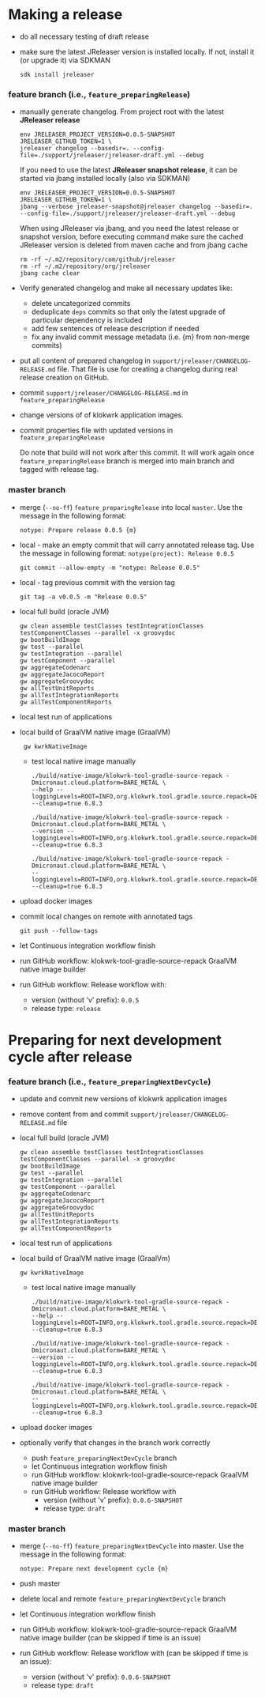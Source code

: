 # Making a release
- do all necessary testing of draft release
- make sure the latest JReleaser version is installed locally. If not, install it (or upgrade it) via SDKMAN

      sdk install jreleaser

### **feature branch** (i.e., `feature_preparingRelease`)
- manually generate changelog. From project root with the latest **JReleaser release**

      env JRELEASER_PROJECT_VERSION=0.0.5-SNAPSHOT JRELEASER_GITHUB_TOKEN=1 \
      jreleaser changelog --basedir=. --config-file=./support/jreleaser/jreleaser-draft.yml --debug

  If you need to use the latest **JReleaser snapshot release**, it can be started via jbang installed locally (also via SDKMAN)

      env JRELEASER_PROJECT_VERSION=0.0.5-SNAPSHOT JRELEASER_GITHUB_TOKEN=1 \
      jbang --verbose jreleaser-snapshot@jreleaser changelog --basedir=. --config-file=./support/jreleaser/jreleaser-draft.yml --debug

  When using JReleaser via jbang, and you need the latest release or snapshot version, before executing command make sure the cached JReleaser version is deleted from maven cache
  and from jbang cache

      rm -rf ~/.m2/repository/com/github/jreleaser
      rm -rf ~/.m2/repository/org/jreleaser
      jbang cache clear


- Verify generated changelog and make all necessary updates like:
  - delete uncategorized commits
  - deduplicate `deps` commits so that only the latest upgrade of particular dependency is included
  - add few sentences of release description if needed
  - fix any invalid commit message metadata (i.e. {m} from non-merge commits)


- put all content of prepared changelog in `support/jreleaser/CHANGELOG-RELEASE.md` file. That file is use for creating a changelog during real release creation on GitHub.
- commit `support/jreleaser/CHANGELOG-RELEASE.md` in `feature_preparingRelease`

- change versions of of klokwrk application images.
- commit properties file with updated versions in `feature_preparingRelease`

  Do note that build will not work after this commit. It will work again once `feature_preparingRelease` branch is merged into main branch and tagged with release tag.

### **master branch**
- merge (`--no-ff`) `feature_preparingRelease` into local `master`. Use the message in the following format:

      notype: Prepare release 0.0.5 {m}

- local - make an empty commit that will carry annotated release tag. Use the message in following format: `notype(project): Release 0.0.5`

      git commit --allow-empty -m "notype: Release 0.0.5"

- local - tag previous commit with the version tag

      git tag -a v0.0.5 -m "Release 0.0.5"

- local full build (oracle JVM)

      gw clean assemble testClasses testIntegrationClasses testComponentClasses --parallel -x groovydoc
      gw bootBuildImage
      gw test --parallel
      gw testIntegration --parallel
      gw testComponent --parallel
      gw aggregateCodenarc
      gw aggregateJacocoReport
      gw aggregateGroovydoc
      gw allTestUnitReports
      gw allTestIntegrationReports
      gw allTestComponentReports

- local test run of applications
- local build of GraalVM native image (GraalVM)

       gw kwrkNativeImage

    - test local native image manually

          ./build/native-image/klokwrk-tool-gradle-source-repack -Dmicronaut.cloud.platform=BARE_METAL \
          --help --loggingLevels=ROOT=INFO,org.klokwrk.tool.gradle.source.repack=DEBUG --cleanup=true 6.8.3

          ./build/native-image/klokwrk-tool-gradle-source-repack -Dmicronaut.cloud.platform=BARE_METAL \
          --version --loggingLevels=ROOT=INFO,org.klokwrk.tool.gradle.source.repack=DEBUG --cleanup=true 6.8.3

          ./build/native-image/klokwrk-tool-gradle-source-repack -Dmicronaut.cloud.platform=BARE_METAL \
          --loggingLevels=ROOT=INFO,org.klokwrk.tool.gradle.source.repack=DEBUG --cleanup=true 6.8.3

- upload docker images
- commit local changes on remote with annotated tags

      git push --follow-tags

- let Continuous integration workflow finish
- run GitHub workflow: klokwrk-tool-gradle-source-repack GraalVM native image builder
- run GitHub workflow: Release workflow with:
    - version (without 'v' prefix): `0.0.5`
    - release type: `release`

# Preparing for next development cycle after release
### **feature branch** (i.e., `feature_preparingNextDevCycle`)
- update and commit new versions of klokwrk application images
- remove content from and commit `support/jreleaser/CHANGELOG-RELEASE.md` file
- local full build (oracle JVM)

      gw clean assemble testClasses testIntegrationClasses testComponentClasses --parallel -x groovydoc
      gw bootBuildImage
      gw test --parallel
      gw testIntegration --parallel
      gw testComponent --parallel
      gw aggregateCodenarc
      gw aggregateJacocoReport
      gw aggregateGroovydoc
      gw allTestUnitReports
      gw allTestIntegrationReports
      gw allTestComponentReports

- local test run of applications
- local build of GraalVM native image (GraalVm)

      gw kwrkNativeImage

    - test local native image manually

          ./build/native-image/klokwrk-tool-gradle-source-repack -Dmicronaut.cloud.platform=BARE_METAL \
          --help --loggingLevels=ROOT=INFO,org.klokwrk.tool.gradle.source.repack=DEBUG --cleanup=true 6.8.3

          ./build/native-image/klokwrk-tool-gradle-source-repack -Dmicronaut.cloud.platform=BARE_METAL \
          --version --loggingLevels=ROOT=INFO,org.klokwrk.tool.gradle.source.repack=DEBUG --cleanup=true 6.8.3

          ./build/native-image/klokwrk-tool-gradle-source-repack -Dmicronaut.cloud.platform=BARE_METAL \
          --loggingLevels=ROOT=INFO,org.klokwrk.tool.gradle.source.repack=DEBUG --cleanup=true 6.8.3

- upload docker images
- optionally verify that changes in the branch work correctly
  - push `feature_preparingNextDevCycle` branch
  - let Continuous integration workflow finish
  - run GitHub workflow: klokwrk-tool-gradle-source-repack GraalVM native image builder
  - run GitHub workflow: Release workflow with
    - version (without 'v' prefix): `0.0.6-SNAPSHOT`
    - release type: `draft`

### **master branch**
- merge (`--no-ff`) `feature_preparingNextDevCycle` into master. Use the message in the following format:

      notype: Prepare next development cycle {m}

- push master
- delete local and remote `feature_preparingNextDevCycle` branch
- let Continuous integration workflow finish
- run GitHub workflow: klokwrk-tool-gradle-source-repack GraalVM native image builder (can be skipped if time is an issue)
- run GitHub workflow: Release workflow with (can be skipped if time is an issue):
  - version (without 'v' prefix): `0.0.6-SNAPSHOT`
  - release type: `draft`
